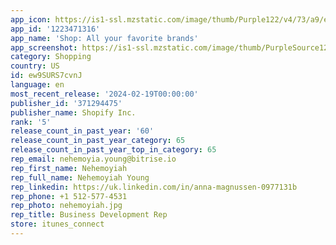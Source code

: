 ```yaml
---
app_icon: https://is1-ssl.mzstatic.com/image/thumb/Purple122/v4/73/a9/ea/73a9ea05-5aa7-7a91-2ff5-25e5c164dc04/AppIcon-0-0-1x_U007emarketing-0-10-0-85-220.png/1024x1024bb.png
app_id: '1223471316'
app_name: 'Shop: All your favorite brands'
app_screenshot: https://is1-ssl.mzstatic.com/image/thumb/PurpleSource126/v4/fe/a7/b1/fea7b149-a5cb-d42f-8915-ca2dc4cd5d7e/96818576-c4c8-47f8-8dd1-62d9c9dcaf3d_6.5_Display_01_cash.jpg/1242x2688bb.png
category: Shopping
country: US
id: ew9SURS7cvnJ
language: en
most_recent_release: '2024-02-19T00:00:00'
publisher_id: '371294475'
publisher_name: Shopify Inc.
rank: '5'
release_count_in_past_year: '60'
release_count_in_past_year_category: 65
release_count_in_past_year_top_in_category: 65
rep_email: nehemoyia.young@bitrise.io
rep_first_name: Nehemoyiah
rep_full_name: Nehemoyiah Young
rep_linkedin: https://uk.linkedin.com/in/anna-magnussen-0977131b
rep_phone: +1 512-577-4531
rep_photo: nehemoyiah.jpg
rep_title: Business Development Rep
store: itunes_connect
---
```

